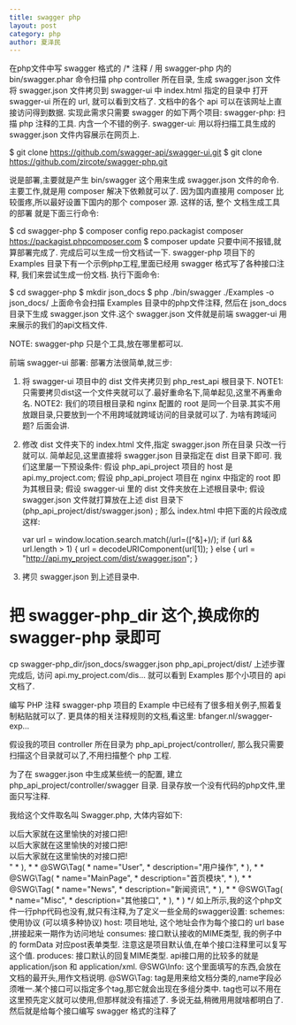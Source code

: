 ```yaml
---
title: swagger php
layout: post
category: php
author: 夏泽民
---
```

在php文件中写 swagger 格式的 /* 注释 /
用 swagger-php 内的 bin/swagger.phar 命令扫描 php controller 所在目录, 生成 swagger.json 文件
将 swagger.json 文件拷贝到 swagger-ui 中 index.html 指定的目录中
打开 swagger-ui 所在的 url, 就可以看到文档了. 文档中的各个 api 可以在该网址上直接访问得到数据.
实现此需求只需要 swagger 的如下两个项目:
swagger-php: 扫描 php 注释的工具. 内含一个不错的例子.
swagger-ui: 用以将扫描工具生成的 swagger.json 文件内容展示在网页上.
<!-- more -->
$ git clone https://github.com/swagger-api/swagger-ui.git
$ git clone https://github.com/zircote/swagger-php.git

说是部署,主要就是产生 bin/swagger 这个用来生成 swagger.json 文件的命令.
主要工作,就是用 composer 解决下依赖就可以了.
因为国内直接用 composer 比较蛋疼,所以最好设置下国内的那个 composer 源.
这样的话, 整个 文档生成工具的部署 就是下面三行命令:

$ cd swagger-php
$ composer config repo.packagist composer https://packagist.phpcomposer.com
$ composer update
只要中间不报错,就算部署完成了. 完成后可以生成一份文档试一下.
swagger-php 项目下的 Examples 目录下有一个示例php工程,里面已经用 swagger 格式写了各种接口注释, 我们来尝试生成一份文档.
执行下面命令:

$ cd swagger-php
$ mkdir json_docs
$ php ./bin/swagger ./Examples -o json_docs/
上面命令会扫描 Examples 目录中的php文件注释, 然后在 json_docs 目录下生成 swagger.json 文件.这个 swagger.json 文件就是前端 swagger-ui 用来展示的我们的api文档文件.

NOTE: swagger-php 只是个工具,放在哪里都可以.

前端 swagger-ui 部署:
部署方法很简单,就三步:

1. 将 swagger-ui 项目中的 dist 文件夹拷贝到 php_rest_api 根目录下.
NOTE1: 只需要拷贝dist这一个文件夹就可以了.最好重命名下,简单起见,这里不再重命名.
NOTE2: 我们的项目根目录和 nginx 配置的 root 是同一个目录.其实不用放跟目录,只要放到一个不用跨域就跨域访问的目录就可以了. 为啥有跨域问题? 后面会讲.

2. 修改 dist 文件夹下的 index.html 文件,指定 swagger.json 所在目录
只改一行就可以.
简单起见,这里直接将 swagger.json 目录指定在 dist 目录下即可. 我们这里屡一下预设条件:
假设 php_api_project 项目的 host 是 api.my_project.com;
假设 php_api_project 项目在 nginx 中指定的 root 即为其根目录;
假设 swagger-ui 里的 dist 文件夹放在上述根目录中;
假设 swagger.json 文件就打算放在上述 dist 目录下 (php_api_project/dist/swagger.json) ;
那么 index.html 中把下面的片段改成这样:

      var url = window.location.search.match(/url=([^&]+)/);
      if (url && url.length > 1) {
        url = decodeURIComponent(url[1]);
      } else {
        <!-- 就是这行,改成你生成的 swagger.json 可以被访问到的路径即可 -->
        url = "http://api.my_project.com/dist/swagger.json";
      }
3. 拷贝 swagger.json 到上述目录中.
# 把 swagger-php_dir 这个,换成你的 swagger-php 录即可
cp swagger-php_dir/json_docs/swagger.json php_api_project/dist/
上述步骤完成后, 访问 api.my_project.com/dis... 就可以看到 Examples 那个小项目的 api 文档了.

编写 PHP 注释
swagger-php 项目的 Example 中已经有了很多相关例子,照着复制粘贴就可以了.
更具体的相关注释规则的文档,看这里:
bfanger.nl/swagger-exp…

假设我的项目 controller 所在目录为 php_api_project/controller/, 那么我只需要扫描这个目录就可以了,不用扫描整个 php 工程.

为了在 swagger.json 中生成某些统一的配置, 建立 php_api_project/controller/swagger 目录. 目录存放一个没有代码的php文件,里面只写注释.

我给这个文件取名叫 Swagger.php, 大体内容如下:

<?php
 
/**
 * @SWG\Swagger(
 *   schemes={"http"},
 *   host="api.my_project.com",
 *   consumes={"multipart/form-data"},
 *   produces={"application/json"},
 *   @SWG\Info(
 *     version="2.3",
 *     title="my project doc",
 *     description="my project 接口文档, V2-3.<br>
以后大家就在这里愉快的对接口把!<br>
以后大家就在这里愉快的对接口把!<br>
以后大家就在这里愉快的对接口把!<br>
"
 *   ),
 *
 *   @SWG\Tag(
 *     name="User",
 *     description="用户操作",
 *   ),
 *
 *   @SWG\Tag(
 *     name="MainPage",
 *     description="首页模块",
 *   ),
 *
 *   @SWG\Tag(
 *     name="News",
 *     description="新闻资讯",
 *   ),
 *
 *   @SWG\Tag(
 *     name="Misc",
 *     description="其他接口",
 *   ),
 * )
 */
如上所示,我的这个php文件一行php代码也没有,就只有注释,为了定义一些全局的swagger设置:

schemes: 使用协议 (可以填多种协议)
host: 项目地址, 这个地址会作为每个接口的 url base ,拼接起来一期作为访问地址
consumes: 接口默认接收的MIME类型, 我的例子中的 formData 对应post表单类型. 注意这是项目默认值,在单个接口注释里可以复写这个值.
produces: 接口默认的回复MIME类型. api接口用的比较多的就是 application/json 和 application/xml.
@SWG\Info: 这个里面填写的东西,会放在文档的最开头,用作文档说明.
@SWG\Tag: tag是用来给文档分类的,name字段必须唯一.某个接口可以指定多个tag,那它就会出现在多组分类中. tag也可以不用在这里预先定义就可以使用,但那样就没有描述了. 多说无益,稍微用用就啥都明白了.

然后就是给每个接口编写 swagger 格式的注释了

